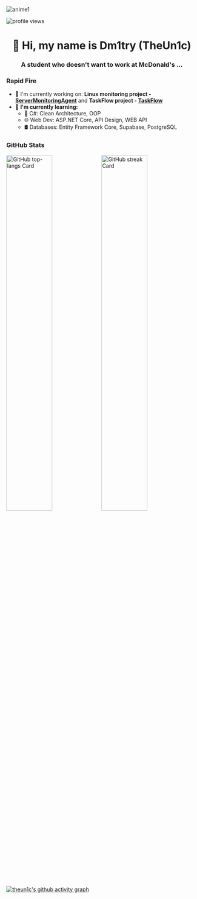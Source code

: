 ![anime1](https://lastfm.freetls.fastly.net/i/u/ar0/d4c9adb1e823069c5acf31d6569dc154.png)

![profile views](https://komarev.com/ghpvc/?username=theun1c&label=Profile%20views&color=0e75b6&style=flat) 

<div id="toc">
  <ul align="center" style="list-style: none">
    <summary>
      <h1>
        👋 Hi, my name is Dm1try (TheUn1c)
      </h1>
    </summary>
  </ul>
</div>

 **<h3 align="center">A student who doesn't want to work at McDonald's ...</h3>**

**<h3 align="left">Rapid Fire</h3>**

- 💼 I'm currently working on: **Linux monitoring project - [ServerMonitoringAgent](https://github.com/theun1c/ServerMonitoringAgent)** and **TaskFlow project - [TaskFlow](https://github.com/theun1c/TaskFlow)**
- 🌱 **I'm currently learning:**  
  - 🩵 C#: Clean Architecture, OOP 
  - 🌐 Web Dev: ASP.NET Core, API Design, WEB API  
  - 🛢️ Databases: Entity Framework Core, Supabase, PostgreSQL  

 **<h3 align="left">GitHub Stats</h3>**

<p align="left">
  <img width="49%" src="https://github-readme-stats.vercel.app/api/top-langs?username=theun1c&theme=tokyonight&hide_title=false&layout=compact&langs_count=6&hide_progress=false&card_width=400" alt="GitHub top-langs Card" />
  <img width="49%" src="https://streak-stats.demolab.com/?user=theun1c&theme=tokyonight&hide_border=false&border_radius=4.5&date_format=M+j%5B%2C+Y%5D&mode=daily&disable_animations=false&hide_total_contributions=false&hide_current_streak=false&hide_longest_streak=false&exclude_days=&locale=en&card_height=200" alt="GitHub streak Card" />
</p>

[![theun1c's github activity graph](https://github-readme-activity-graph.vercel.app/graph?username=theun1c&theme=tokyo-night)](https://github.com/theun1c/github-readme-activity-graph)


